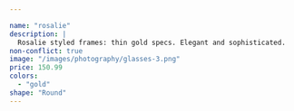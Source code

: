 ```yaml
---

name: "rosalie"
description: |
  Rosalie styled frames: thin gold specs. Elegant and sophisticated.
non-conflict: true
image: "/images/photography/glasses-3.png"
price: 150.99
colors:
  - "gold"
shape: "Round"
---
```

